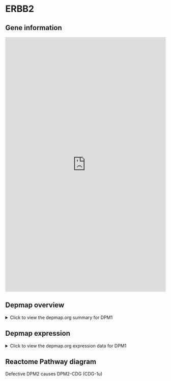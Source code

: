 <h1>ERBB2</h1>

<h2>Gene information</h2>
<iframe src="https://depmap.org/portal/gene/DPM1?tab=about" style="border:none;width:100%;height:800px"></iframe>

<h2>Depmap overview</h2>
<details>
  <summary>Click to view the depmap.org summary for DPM1</summary>
  <iframe src="https://depmap.org/portal/gene/DPM1?tab=overview" style="border:none;width:100%;height:800px"></iframe>
</details>

<h2>Depmap expression</h2>
<details>
  <summary>Click to view the depmap.org expression data for DPM1</summary>
  <iframe src="https://depmap.org/portal/gene/DPM1?tab=characterization" style="border:none;width:100%;height:800px"></iframe>
</details>



<h2>Reactome Pathway diagram</h2>
Defective DPM2 causes DPM2-CDG (CDG-1u)
<div id="diagramHolder"></div>

<script>
    //Creating the Reactome Diagram widget
    //Take into account a proxy needs to be set up in your server side pointing to www.reactome.org
    function onReactomeDiagramReady(){  //This function is automatically called when the widget code is ready to be used
        var diagram = Reactome.Diagram.create({
            "placeHolder" : "diagramHolder",
            "width" : 900,
            "height" : 500
        });

        //Initialising it to the "Hemostasis" pathway
        diagram.loadDiagram("R-HSA-4719377");

        //Adding different listeners

        diagram.onDiagramLoaded(function (loaded) {
            console.info("Loaded ", loaded);
            diagram.flagItems("BAD");
	    diagram.flagItems("Q92934");
            if (loaded == "R-HSA-4719377") diagram.selectItem("R-HSA-4719377");
        });

     }
</script>



